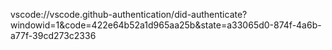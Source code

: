 vscode://vscode.github-authentication/did-authenticate?windowid=1&code=422e64b52a1d965aa25b&state=a33065d0-874f-4a6b-a77f-39cd273c2336